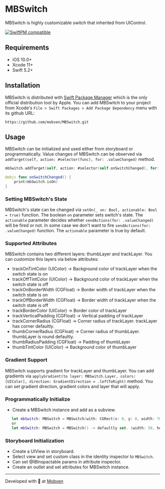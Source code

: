 # MBSwitch

MBSwitch is highly customizable switch that inherited from UIControl.

[![SwiftPM compatible](https://img.shields.io/badge/SwiftPM-compatible-brightgreen.svg)](https://swift.org/package-manager/)

## Requirements
* iOS 10.0+
* Xcode 11+
* Swift 5.2+

## Installation
MBSwitch is distributed with [Swift Package Manager](https://swift.org/package-manager/) which is the only official distribution tool by Apple. You can add MBSwitch to your project from Xcode's `File > Swift Packages > Add Package Dependency` menu with its github URL:
```
https://github.com/mobven/MBSwitch.git
```
## Usage

MBSwitch can be initialized and used either from storyboard or programmatically. Value changes of MBSwitch can be observed via `addTarget(self, action: #selector(func), for: .valueChanged)` method.

```swift
mbSwitch.addTarget(self, action: #selector(self.onSwitchChanged), for: .valueChanged)

@objc func onSwitchChanged() {
    print(mbSwitch.isOn)
}
```
### Setting MBSwitch's State

MBSwitch's state can be changed via `setOn(_ on: Bool, actionable: Bool = true)` function. The boolean `on` parameter sets switch's state. The `actionable` parameter decides whether `sendActions(for: .valueChanged)` will be fired or not. In some case we don't want to fire `sendActions(for: .valueChanged)` function. The `actionable` parameter is true by default.

### Supported Attributes

MBSwitch contains two different layers: thumbLayer and trackLayer. You can customize this layers via below attributes:

- trackOnTintColor (UIColor)     ->  Background color of trackLayer when the switch state is on
- trackOffTintColor (UIColor)    ->  Background color of trackLayer when the switch state is off
- trackOnBorderWidth (CGFloat)   ->  Border width of trackLayer when the switch state is on
- trackOffBorderWidth (CGFloat)  ->  Border width of trackLayer when the switch state is off
- trackBorderColor (UIColor)     ->  Border color of trackLayer
- trackVerticalPadding (CGFloat) ->  Vertical padding of trackLayer
- trackCornerRadius (CGFloat)    ->  Corner radius of trackLayer. trackLayer has corner defaultly.
- thumbCornerRadius (CGFloat)    ->  Corner radius of thumbLayer. thumbLayer is round defaultly.
- thumbRadiusPadding (CGFloat)   ->  Padding of thumbLayer
- thumbTintColor (UIColor)       ->  Background color of thumbLayer

### Gradient Support

MBSwitch supports gradient for trackLayer and thumbLayer. You can add gradients via `applyGradient(to layer: MBSwitch.Layer, colors: [UIColor], direction: GradientDirection = .leftToRight)` method. You can set gradient direction, gradient colors and layer that will apply.

### Programmatically Initialize

- Create a MBSwitch instance and add as a subview.

```swift
   let mbSwitch: MBSwitch = MBSwitch(with: CGRect(x: 0, y: 0, width: 70, height: 32))
   or 
   let mbSwitch: MBSwitch = MBSwitch() -> defaultly set. (width: 50, height: 26)
```

### Storyboard Initialization

- Create a UIView in storyboard.
- Select view and set custom class in the identity inspector to `MBSwitch`.
- Can set @IBInspactable params in attribute inspector.
- Create an outlet and set attributes for MBSwitch instance.

---
Developed with 🖤 at [Mobven](https://mobven.com/)
